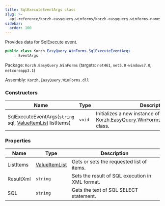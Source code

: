 ```yaml
---
title: SqlExecuteEventArgs class
slug: >-
  api-reference/korzh-easyquery-winforms/korzh-easyquery-winforms-namespace/sqlexecuteeventargs-class
sidebar:
  order: 100
---
```


Provides data for SqlExecute event.
```csharp
public class Korzh.EasyQuery.WinForms.SqlExecuteEventArgs
    : EventArgs

```
Package: `Korzh.EasyQuery.WinForms` (targets: `net461`, `net5.0-windows7.0`, `netcoreapp3.1`)

Assembly: `Korzh.EasyQuery.WinForms.dll`

### Constructors

| Name | Type | Description | 
| --- | --- | --- | 
| SqlExecuteEventArgs(`string` sql, [ValueItemList](/easyquery/docs/api-reference/korzh-easyquery-winforms/korzh-easyquery-winforms-namespace/valueitemlist-class) listItems) | `void` | Initializes a new instance of the [Korzh.EasyQuery.WinForms.SqlExecuteEventArgs](/easyquery/docs/api-reference/korzh-easyquery-winforms/korzh-easyquery-winforms-namespace/sqlexecuteeventargs-class) class. | 


### Properties

| Name | Type | Description | 
| --- | --- | --- | 
| ListItems | [ValueItemList](/easyquery/docs/api-reference/korzh-easyquery-winforms/korzh-easyquery-winforms-namespace/valueitemlist-class) | Gets or sets the requested list of items. | 
| ResultXml | `string` | Sets the result of SQL execution in XML format. | 
| SQL | `string` | Gets the text of SQL SELECT statement. |
